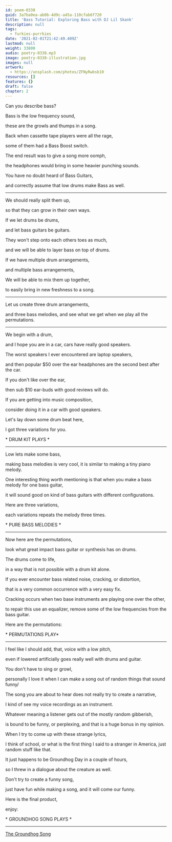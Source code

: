 ```yaml
---
id: poem-0338
guid: 3a7ba0ea-ab0b-4d9c-a45a-110cfab6f720
title: 'Bass Tutorial: Exploring Bass with DJ Lil Skank'
description: null
tags:
  - furkies-purrkies
date: '2021-02-01T21:42:49.409Z'
lastmod: null
weight: 33800
audio: poetry-0338.mp3
image: poetry-0338-illustration.jpg
images: null
artwork:
  - https://unsplash.com/photos/ZFNyRwbsb10
resources: []
features: {}
draft: false
chapter: 2
---
```


Can you describe bass?

Bass is the low frequency sound,

these are the growls and thumps in a song.

Back when cassette tape players were all the rage,

some of them had a Bass Boost switch.

The end result was to give a song more oomph,

the headphones would bring in some heavier punching sounds.

You have no doubt heard of Bass Guitars,

and correctly assume that low drums make Bass as well.

---

We should really split them up,

so that they can grow in their own ways.

If we let drums be drums,

and let bass guitars be guitars.

They won't step onto each others toes as much,

and we will be able to layer bass on top of drums.

If we have multiple drum arrangements,

and multiple bass arrangements,

We will be able to mix them up together,

to easily bring in new freshness to a song.

---

Let us create three drum arrangements,

and three bass melodies, and see what we get when we play all the permutations.

---

We begin with a drum,

and I hope you are in a car, cars have really good speakers.

The worst speakers I ever encountered are laptop speakers,

and then popular $50 over the ear headphones are the second best after the car.

If you don't like over the ear,

then sub $10 ear-buds with good reviews will do.

If you are getting into music composition,

consider doing it in a car with good speakers.

Let's lay down some drum beat here,

I got three variations for you.

\* DRUM KIT PLAYS \*

---

Low lets make some bass,

making bass melodies is very cool, it is similar to making a tiny piano melody.

One interesting thing worth mentioning is that when you make a bass melody for one bass guitar,

it will sound good on kind of bass guitars with different configurations.

Here are three variations,

each variations repeats the melody three times.

\* PURE BASS MELODIES \*

---

Now here are the permutations,

look what great impact bass guitar or synthesis has on drums.

The drums come to life,

in a way that is not possible with a drum kit alone.

If you ever encounter bass related noise, cracking, or distortion,

that is a very common occurrence with a very easy fix.

Cracking occurs when two base instruments are playing one over the other,

to repair this use an equalizer, remove some of the low frequencies from the bass guitar.

Here are the permutations:

\* PERMUTATIONS PLAY\*

---

I feel like I should add, that, voice with a low pitch,

even if lowered artificially goes really well with drums and guitar.

You don't have to sing or growl,

personally I love it when I can make a song out of random things that sound funny/

The song you are about to hear does not really try to create a narrative,

I kind of see my voice recordings as an instrument.

Whatever meaning a listener gets out of the mostly random gibberish,

is bound to be funny, or perplexing, and that is a huge bonus in my opinion.

When I try to come up with these strange lyrics,

I think of school, or what is the first thing I said to a stranger in America, just random stuff like that.

It just happens to be Groundhog Day in a couple of hours,

so I threw in a dialogue about the creature as well.

Don't try to create a funny song,

just have fun while making a song, and it will come our funny.

Here is the final product,

enjoy:

\* GROUNDHOG SONG PLAYS \*

---

[The Groundhog Song](files/groundhog-song.mp3)
